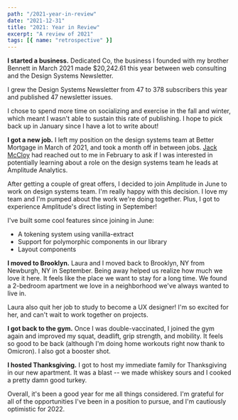 ```yaml
---
path: "/2021-year-in-review"
date: "2021-12-31"
title: "2021: Year in Review"
excerpt: "A review of 2021"
tags: [{ name: "retrospective" }]
---
```


**I started a business.** Dedicated Co, the business I founded with my brother Bennett in March 2021 made $20,242.61 this year between web consulting and the Design Systems Newsletter.

I grew the Design Systems Newsletter from 47 to 378 subscribers this year and published 47 newsletter issues.

I chose to spend more time on socializing and exercise in the fall and winter, which meant I wasn't able to sustain this rate of publishing. I hope to pick back up in January since I have a lot to write about!

**I got a new job.** I left my position on the design systems team at Better Mortgage in March of 2021, and took a month off in between jobs. [Jack McCloy](https://twitter.com/JackMcCloy) had reached out to me in February to ask if I was interested in potentially learning about a role on the design systems team he leads at Amplitude Analytics.

After getting a couple of great offers, I decided to join Amplitude in June to work on design systems team. I'm really happy with this decision. I love my team and I'm pumped about the work we're doing together. Plus, I got to experience Amplitude's direct listing in September!

I've built some cool features since joining in June:

- A tokening system using vanilla-extract
- Support for polymorphic components in our library
- Layout components

**I moved to Brooklyn.** Laura and I moved back to Brooklyn, NY from Newburgh, NY in September. Being away helped us realize how much we love it here. It feels like the place we want to stay for a long time. We found a 2-bedroom apartment we love in a neighborhood we've always wanted to live in.

Laura also quit her job to study to become a UX designer! I'm so excited for her, and can't wait to work together on projects.

**I got back to the gym.** Once I was double-vaccinated, I joined the gym again and improved my squat, deadlift, grip strength, and mobility. It feels so good to be back (although I'm doing home workouts right now thank to Omicron). I also got a booster shot.

**I hosted Thanksgiving.** I got to host my immediate family for Thanksgiving in our new apartment. It was a blast -- we made whiskey sours and I cooked a pretty damn good turkey.

Overall, it's been a good year for me all things considered. I'm grateful for all of the opportunities I've been in a position to pursue, and I'm cautiously optimistic for 2022.
